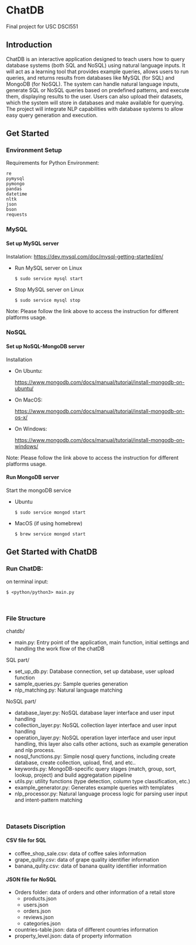 # ChatDB

Final project for USC DSCI551

## Introduction

ChatDB is an interactive application designed to teach users how to query database systems (both SQL and NoSQL) using natural language inputs. It will act as a learning tool that provides example queries, allows users to run queries, and returns results from databases like MySQL (for SQL) and MongoDB (for NoSQL). The system can handle natural language inputs, generate SQL or NoSQL queries based on predefined patterns, and execute them, displaying results to the user. Users can also upload their datasets, which the system will store in databases and make available for querying. The project will integrate NLP capabilities with database systems to allow easy query generation and execution.

## Get Started

### Environment Setup

Requirements for Python Environment:
```
re
pymysql
pymongo
pandas
datetime
nltk
json
bson
requests
```

### MySQL

#### Set up MySQL server

Instalation: <https://dev.mysql.com/doc/mysql-getting-started/en/>

* Run MySQL server on Linux

    ```$ sudo service mysql start```

* Stop MySQL server on Linux

    ```$ sudo service mysql stop```

Note: Please follow the link above to access the instruction for different platforms usage.

### NoSQL

#### Set up NoSQL-MongoDB server

Installation

* On Ubuntu:

    <https://www.mongodb.com/docs/manual/tutorial/install-mongodb-on-ubuntu/>

* On MacOS:

    <https://www.mongodb.com/docs/manual/tutorial/install-mongodb-on-os-x/>

* On Windows:

    <https://www.mongodb.com/docs/manual/tutorial/install-mongodb-on-windows/>

Note: Please follow the link above to access the instruction for different platforms usage.

#### Run MongoDB server

Start the mongoDB service

* Ubuntu

    ```$ sudo service mongod start```

* MacOS (if using homebrew)
  
    ```$ brew service mongod start```

## Get Started with ChatDB

### Run ChatDB:

on terminal input:

```$ <python/python3> main.py```

<br>

### File Structure

chatdb/

* main.py: Entry point of the application, main function, initial settings and handling the work flow of the chatDB

SQL part/

* set_up_db.py: Database connection, set up database, user upload function
* sample_queries.py: Sample queries generation
* nlp_matching.py: Natural language matching

NoSQL part/

* database_layer.py: NoSQL database layer interface and user input handling
* collection_layer.py: NoSQL collection layer interface and user input handling
* operation_layer.py: NoSQL operation layer interface and user input handling, this layer also calls other actions, such as example generation and nlp process.
* nosql_functions.py: Simple nosql query functions, including create database, create collection, upload, find, and etc..
* keywords.py: MongoDB-specific query stages (match, group, sort, lookup, project) and build aggregatation pipeline
* utils.py: utility functions (type detection, column type classification, etc.)
* example_generator.py: Generates example queries with templates
* nlp_processor.py: Natural language process logic for parsing user input and intent-pattern matching  

<br>

### Datasets Discription

#### CSV file for SQL

* coffee_shop_sale.csv: data of coffee sales information
* grape_qulity.csv: data of grape quality identifier information
* banana_qulity.csv: data of banana quality identifier information

#### JSON file for NoSQL

* Orders folder: data of orders and other information of a retail store
  * products.json
  * users.json
  * orders.json
  * reviews.json
  * categories.json
* countries-table.json: data of different countries information
* property_level.json: data of property information